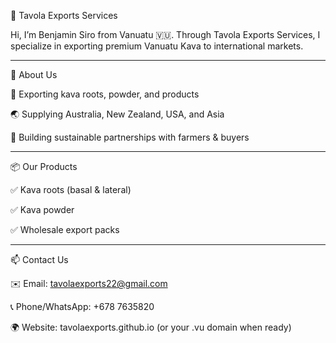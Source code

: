 🌿 Tavola Exports Services

Hi, I’m Benjamin Siro from Vanuatu 🇻🇺.
Through Tavola Exports Services, I specialize in exporting premium Vanuatu Kava to international markets.


---

🌱 About Us

🌿 Exporting kava roots, powder, and products

🌏 Supplying Australia, New Zealand, USA, and Asia

🤝 Building sustainable partnerships with farmers & buyers



---

📦 Our Products

✅ Kava roots (basal & lateral)

✅ Kava powder

✅ Wholesale export packs



---

📫 Contact Us

✉️ Email: tavolaexports22@gmail.com

📞 Phone/WhatsApp: +678 7635820

🌍 Website: tavolaexports.github.io (or your .vu domain when ready)
